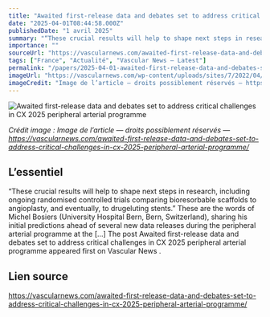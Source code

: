 ```yaml
---
title: "Awaited first-release data and debates set to address critical challenges in CX 2025 peripheral arterial programme"
date: "2025-04-01T08:44:58.000Z"
publishedDate: "1 avril 2025"
summary: "“These crucial results will help to shape next steps in research, including ongoing randomised controlled trials comparing bioresorbable scaffolds to angioplasty, and eventually, to drugeluting stents.” These are the words of Michel Bosiers (University Hospital Bern, Bern, Switzerland), sharing his initial predictions ahead of several new data releases during the peripheral arterial programme at the [&#8230;] The post Awaited first-release data and debates set to address critical challenges in CX 2025 peripheral arterial programme appeared first on Vascular News ."
importance: ""
sourceUrl: "https://vascularnews.com/awaited-first-release-data-and-debates-set-to-address-critical-challenges-in-cx-2025-peripheral-arterial-programme/"
tags: ["France", "Actualité", "Vascular News — Latest"]
permalink: "/papers/2025-04-01-awaited-first-release-data-and-debates-set-to-address-critical-challenges-in-cx-2025-peripheral-arterial-programme"
imageUrl: "https://vascularnews.com/wp-content/uploads/sites/7/2022/04/Andrew-Holden-CX-2022-web.jpg"
imageCredit: "Image de l’article — droits possiblement réservés — https://vascularnews.com/awaited-first-release-data-and-debates-set-to-address-critical-challenges-in-cx-2025-peripheral-arterial-programme/"
---
```


![Awaited first-release data and debates set to address critical challenges in CX 2025 peripheral arterial programme](https://vascularnews.com/wp-content/uploads/sites/7/2022/04/Andrew-Holden-CX-2022-web.jpg)

*Crédit image : Image de l’article — droits possiblement réservés — https://vascularnews.com/awaited-first-release-data-and-debates-set-to-address-critical-challenges-in-cx-2025-peripheral-arterial-programme/*

## L’essentiel

“These crucial results will help to shape next steps in research, including ongoing randomised controlled trials comparing bioresorbable scaffolds to angioplasty, and eventually, to drugeluting stents.” These are the words of Michel Bosiers (University Hospital Bern, Bern, Switzerland), sharing his initial predictions ahead of several new data releases during the peripheral arterial programme at the [&#8230;] The post Awaited first-release data and debates set to address critical challenges in CX 2025 peripheral arterial programme appeared first on Vascular News .

## Lien source

https://vascularnews.com/awaited-first-release-data-and-debates-set-to-address-critical-challenges-in-cx-2025-peripheral-arterial-programme/

